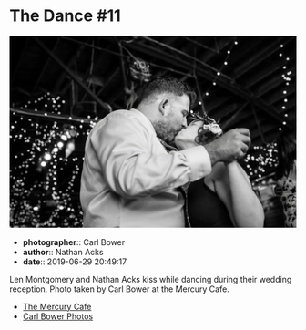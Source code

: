# The Dance #11

![Len Montgomery and Nathan Acks kiss](assets/2019-06-29-set-4-the-dance-11.webp)

* **photographer**:: Carl Bower  
* **author**:: Nathan Acks  
* **date**:: 2019-06-29 20:49:17

Len Montgomery and Nathan Acks kiss while dancing during their wedding reception. Photo taken by Carl Bower at the Mercury Cafe.

* [The Mercury Cafe](http://mercurycafe.com)
* [Carl Bower Photos](https://carlbowerphotos.com)

